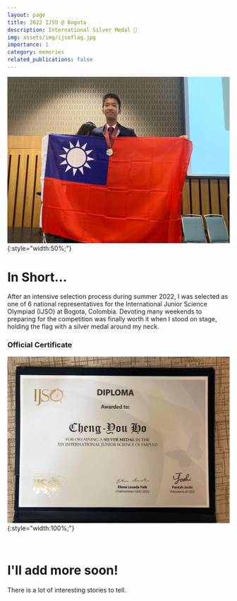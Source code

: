 ```yaml
---
layout: page
title: 2022 IJSO @ Bogota
description: International Silver Medal 🥈
img: assets/img/ijsoflag.jpg
importance: 1
category: memories
related_publications: false
---
```


![IJSO Silver Medal](/assets/img/ijsoflag.jpg){:style="width:50%;"}

# In Short...
After an intensive selection process during summer 2022, I was selected as one of 6 national representatives for the International Junior Science Olympiad (IJSO) at Bogota, Colombia. Devoting many weekends to preparing for the competition was finally worth it when I stood on stage, holding the flag with a silver medal around my neck.

### Official Certificate
![Official Certificate](/assets/img/ijsosilvercertificate.jpg){:style="width:100%;"}

<br>

# I'll add more soon!
There is a lot of interesting stories to tell.